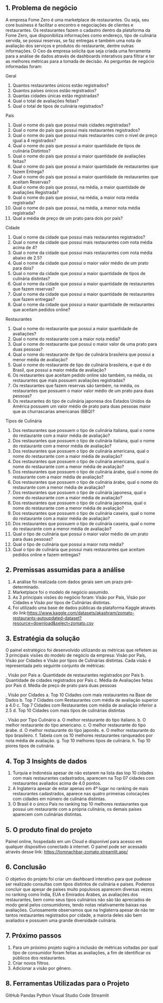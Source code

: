 ## 1. Problema de negócio

A empresa Fome Zero é uma marketplace de restaurantes. Ou seja, seu core business é facilitar o encontro e negociações de clientes e restaurantes. Os restaurantes fazem o cadastro dentro da plataforma da Fome Zero, que disponibiliza informações como endereço, tipo de culinária servida, se possui reservas, se faz entregas e também uma nota de avaliação dos serviços e produtos do restaurante, dentre outras informações.
O Ceo da empresa solicita que seja criada uma ferramenta para a análise de dados através de dashboards interativos para filtrar e ter as melhores métricas para a tomada de decisão. As perguntas de negócio informadas foram:

Geral
1. Quantos restaurantes únicos estão registrados?
2. Quantos países únicos estão registrados?
3. Quantas cidades únicas estão registradas?
4. Qual o total de avaliações feitas?
5. Qual o total de tipos de culinária registrados?

Pais
1. Qual o nome do país que possui mais cidades registradas?
2. Qual o nome do país que possui mais restaurantes registrados?
3. Qual o nome do país que possui mais restaurantes com o nível de preço igual a 4
registrados?
4. Qual o nome do país que possui a maior quantidade de tipos de culinária
Distintos?
5. Qual o nome do país que possui a maior quantidade de avaliações feitas?
6. Qual o nome do país que possui a maior quantidade de restaurantes que fazem
Entrega?
7. Qual o nome do país que possui a maior quantidade de restaurantes que aceitam
Reservas?
8. Qual o nome do país que possui, na média, a maior quantidade de avaliações
Registrada?
9. Qual o nome do país que possui, na média, a maior nota média registrada?
10. Qual o nome do país que possui, na média, a menor nota média registrada?
11. Qual a média de preço de um prato para dois por país?


Cidade
1. Qual o nome da cidade que possui mais restaurantes registrados?
2. Qual o nome da cidade que possui mais restaurantes com nota média acima de
4?
3. Qual o nome da cidade que possui mais restaurantes com nota média abaixo de
2.5?
4. Qual o nome da cidade que possui o maior valor médio de um prato para dois?
5. Qual o nome da cidade que possui a maior quantidade de tipos de culinária
distintas?
6. Qual o nome da cidade que possui a maior quantidade de restaurantes que fazem
reservas?
7. Qual o nome da cidade que possui a maior quantidade de restaurantes que fazem
entregas?
8. Qual o nome da cidade que possui a maior quantidade de restaurantes que
aceitam pedidos online?

Restaurantes
1. Qual o nome do restaurante que possui a maior quantidade de avaliações?
2. Qual o nome do restaurante com a maior nota média?
3. Qual o nome do restaurante que possui o maior valor de uma prato para duas pessoas?
4. Qual o nome do restaurante de tipo de culinária brasileira que possui a menor média de avaliação?
5. Qual o nome do restaurante de tipo de culinária brasileira, e que é do Brasil, que possui a maior média de avaliação?
6. Os restaurantes que aceitam pedido online são também, na média, os
restaurantes que mais possuem avaliações registradas?
7. Os restaurantes que fazem reservas são também, na média, os restaurantes que possuem o maior valor médio de um prato para duas pessoas?
8. Os restaurantes do tipo de culinária japonesa dos Estados Unidos da América possuem um valor médio de prato para duas pessoas maior que as churrascarias americanas (BBQ)?


Tipos de Culinária
1. Dos restaurantes que possuem o tipo de culinária italiana, qual o nome do restaurante com a maior média de avaliação?
2. Dos restaurantes que possuem o tipo de culinária italiana, qual o nome do restaurante com a menor média de avaliação?
3. Dos restaurantes que possuem o tipo de culinária americana, qual o nome do restaurante com a maior média de avaliação?
4. Dos restaurantes que possuem o tipo de culinária americana, qual o nome do restaurante com a menor média de avaliação?
5. Dos restaurantes que possuem o tipo de culinária árabe, qual o nome do restaurante com a maior média de avaliação?
6. Dos restaurantes que possuem o tipo de culinária árabe, qual o nome do restaurante com a menor média de avaliação?
7. Dos restaurantes que possuem o tipo de culinária japonesa, qual o nome do restaurante com a maior média de avaliação?
8. Dos restaurantes que possuem o tipo de culinária japonesa, qual o nome do restaurante com a menor média de avaliação?
9. Dos restaurantes que possuem o tipo de culinária caseira, qual o nome do restaurante com a maior média de avaliação?
10. Dos restaurantes que possuem o tipo de culinária caseira, qual o nome do restaurante com a menor média de avaliação?
11. Qual o tipo de culinária que possui o maior valor médio de um prato para duas pessoas?
12. Qual o tipo de culinária que possui a maior nota média?
13. Qual o tipo de culinária que possui mais restaurantes que aceitam pedidos online e fazem entregas?

## 2. Premissas assumidas para a análise
1. A análise foi realizada com dados gerais sem um prazo pré-determinado.
2. Marketplace foi o modelo de negócio assumido.
3. As 3 principais visões do negócio foram: Visão por País, Visão por Cidades e Visão por tipos de Culinárias distintas.
4. Foi utilizado uma base de dados públicas da plataforma Kaggle através do link:https://www.kaggle.com/datasets/akashram/zomato-restaurants-autoupdated-dataset?resource=download&select=zomato.csv


## 3. Estratégia da solução
O painel estratégico foi desenvolvido utilizando as métricas que refletem as 3 principais visões do modelo de negócio da empresa:
Visão por País, Visão por Cidades e Visão por tipos de Culinárias distintas. Cada visão é representada pelo seguinte conjunto de métricas:

. Visão por País
a. Quantidade de restaurantes registrados por País
b. Quantidade de cidades registrados por País
c. Média de Avaliações feitas por País
d. Média de preço de prato para duas pessoas

. Visão por Cidades
a. Top 10 Cidades com mais restaurantes na Base de Dados
b. Top 7 Cidades com Restaurantes com média de avaliação superior a 4.0
c. Top 7 Cidades com Restaurantes com média de avaliação inferior a 2.5
d. Top 10 Cidades com mais tipos de culinárias distintas

. Visão por Tipo Culinário
a. O melhor restaurante do tipo italiano.
b. O melhor restaurante do tipo americano.
c. O melhor restaurante do tipo árabe.
d. O melhor restaurante do tipo japonês.
e. O melhor restaurante do tipo brasileiro.
f. Tabela com os 10 melhores restaurantes ranqueados por nota média de avaliação.
g. Top 10 melhores tipos de culinária.
h. Top 10 piores tipos de culinária.

## 4. Top 3 Insights de dados
1. Turquia e Indonésia apesar de não estarem na lista das top 10 cidades com mais restaurantes cadastrados, aparecem na Top 07 cidades com restaurantes avaliados acima de 4.0 pontos.
2. A Inglaterra apesar de estar apenas em 4º lugar no ranking de mais restaurantes cadastrados, aparece nas quatro primeiras colocações com cidades em número de culinária distintas.
3. O Brasil é o único País no ranking top 10 melhores restaurantes que possui um restaurante com a própria culinária, os demais países aparecem com culinárias distintas.

## 5. O produto final do projeto
Painel online, hospedado em um Cloud e disponível para acesso em qualquer dispositivo conectado à internet.
O painel pode ser acessado através desse link: https://tomnachbar-zomato.streamlit.app/

## 6. Conclusão
O objetivo do projeto foi criar um dashboard interativo para que pudesse ser realizado consultas com tipos distintos de culinária e países.
Podemos concluir que apesar de países muito populosos aparecem diversas vezes no ranking como Índia, EUA e Emirados Árabes, as avaliações dos restaurantes, bem como seus tipos culinários não são tão apreciados de modo geral pelos consumidores, tendo notas relativamente baixas nas avaliações. Curiosamente observamos que na Inglaterra apesar de não ter tantos restaurantes registrados por cidade, a maioria deles são bem avaliados e possuem uma grande diversidade culinária.

## 7. Próximo passos

1. Para um próximo projeto sugiro a inclusão de métricas voltadas por qual tipo de consumidor foram feitas as avaliações, a fim de identificar os públicos dos restaurantes.
2. Criar novos filtros.
3. Adicionar a visão por gênero.

## 8. Ferramentas Utilizadas para o Projeto

GitHub
Pandas
Python
Visual Studio Code
Streamlit

